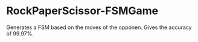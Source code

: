 # RockPaperScissor-FSMGame

Generates a FSM based on the moves of the opponen. Gives the accuracy of 99.97%.
